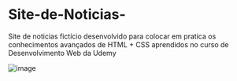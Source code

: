 # Site-de-Noticias-
Site de noticias fictício desenvolvido para colocar em pratica os conhecimentos avançados de HTML + CSS aprendidos no curso de Desenvolvimento Web da Udemy 

![image](https://user-images.githubusercontent.com/90053879/146602877-e49547dc-5c34-4470-b908-ceb6fae27f7b.png)
